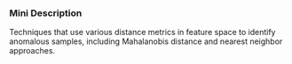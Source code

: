 ### Mini Description

Techniques that use various distance metrics in feature space to identify anomalous samples, including Mahalanobis distance and nearest neighbor approaches.
